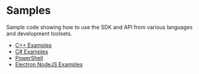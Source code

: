 # Samples

Sample code showing how to use the SDK and API from various languages and development toolsets.

- [C++ Examples](cpp-winrt/README.md)
- [C# Examples](csharp-net/README.md)
- [PowerShell](powershell/README.md)
- [Electron NodeJS Examples](electron-js/README.md)

